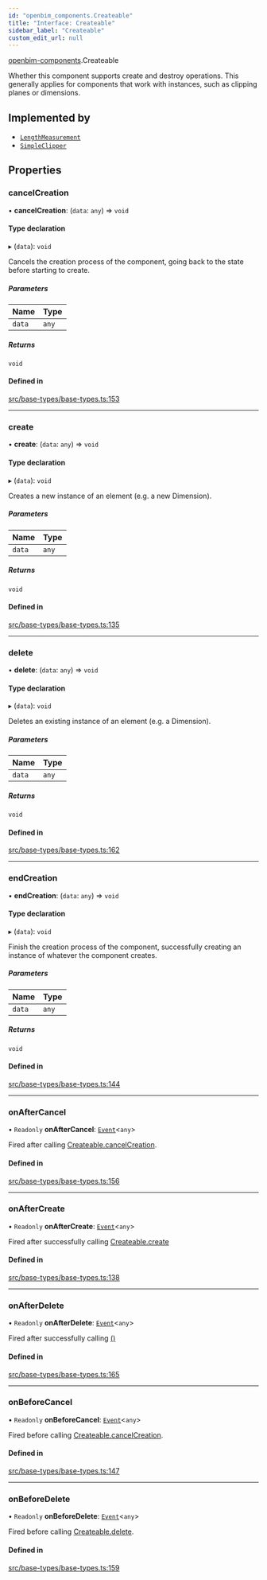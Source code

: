 ```yaml
---
id: "openbim_components.Createable"
title: "Interface: Createable"
sidebar_label: "Createable"
custom_edit_url: null
---
```


[openbim-components](../modules/openbim_components.md).Createable

Whether this component supports create and destroy operations. This generally
applies for components that work with instances, such as clipping planes or
dimensions.

## Implemented by

- [`LengthMeasurement`](../classes/openbim_components.LengthMeasurement.md)
- [`SimpleClipper`](../classes/openbim_components.SimpleClipper.md)

## Properties

### cancelCreation

• **cancelCreation**: (`data`: `any`) => `void`

#### Type declaration

▸ (`data`): `void`

Cancels the creation process of the component, going back to the state
before starting to create.

##### Parameters

| Name | Type |
| :------ | :------ |
| `data` | `any` |

##### Returns

`void`

#### Defined in

[src/base-types/base-types.ts:153](https://github.com/ifcjs/components/blob/e46138a/src/base-types/base-types.ts#L153)

___

### create

• **create**: (`data`: `any`) => `void`

#### Type declaration

▸ (`data`): `void`

Creates a new instance of an element (e.g. a new Dimension).

##### Parameters

| Name | Type |
| :------ | :------ |
| `data` | `any` |

##### Returns

`void`

#### Defined in

[src/base-types/base-types.ts:135](https://github.com/ifcjs/components/blob/e46138a/src/base-types/base-types.ts#L135)

___

### delete

• **delete**: (`data`: `any`) => `void`

#### Type declaration

▸ (`data`): `void`

Deletes an existing instance of an element (e.g. a Dimension).

##### Parameters

| Name | Type |
| :------ | :------ |
| `data` | `any` |

##### Returns

`void`

#### Defined in

[src/base-types/base-types.ts:162](https://github.com/ifcjs/components/blob/e46138a/src/base-types/base-types.ts#L162)

___

### endCreation

• **endCreation**: (`data`: `any`) => `void`

#### Type declaration

▸ (`data`): `void`

Finish the creation process of the component, successfully creating an
instance of whatever the component creates.

##### Parameters

| Name | Type |
| :------ | :------ |
| `data` | `any` |

##### Returns

`void`

#### Defined in

[src/base-types/base-types.ts:144](https://github.com/ifcjs/components/blob/e46138a/src/base-types/base-types.ts#L144)

___

### onAfterCancel

• `Readonly` **onAfterCancel**: [`Event`](../classes/openbim_components.Event.md)<`any`\>

Fired after calling [Createable.cancelCreation](openbim_components.Createable.md#cancelcreation).

#### Defined in

[src/base-types/base-types.ts:156](https://github.com/ifcjs/components/blob/e46138a/src/base-types/base-types.ts#L156)

___

### onAfterCreate

• `Readonly` **onAfterCreate**: [`Event`](../classes/openbim_components.Event.md)<`any`\>

Fired after successfully calling [Createable.create](openbim_components.Createable.md#create)

#### Defined in

[src/base-types/base-types.ts:138](https://github.com/ifcjs/components/blob/e46138a/src/base-types/base-types.ts#L138)

___

### onAfterDelete

• `Readonly` **onAfterDelete**: [`Event`](../classes/openbim_components.Event.md)<`any`\>

Fired after successfully calling [()](openbim_components.Createable.md#delete)

#### Defined in

[src/base-types/base-types.ts:165](https://github.com/ifcjs/components/blob/e46138a/src/base-types/base-types.ts#L165)

___

### onBeforeCancel

• `Readonly` **onBeforeCancel**: [`Event`](../classes/openbim_components.Event.md)<`any`\>

Fired before calling [Createable.cancelCreation](openbim_components.Createable.md#cancelcreation).

#### Defined in

[src/base-types/base-types.ts:147](https://github.com/ifcjs/components/blob/e46138a/src/base-types/base-types.ts#L147)

___

### onBeforeDelete

• `Readonly` **onBeforeDelete**: [`Event`](../classes/openbim_components.Event.md)<`any`\>

Fired before calling [Createable.delete](openbim_components.Createable.md#delete).

#### Defined in

[src/base-types/base-types.ts:159](https://github.com/ifcjs/components/blob/e46138a/src/base-types/base-types.ts#L159)
